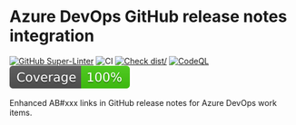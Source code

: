 # Azure DevOps GitHub release notes integration

[![GitHub Super-Linter](https://github.com/karpikpl/azdo-relese-notes-action/actions/workflows/linter.yml/badge.svg)](https://github.com/super-linter/super-linter)
![CI](https://github.com/karpikpl/azdo-relese-notes-action/actions/workflows/ci.yml/badge.svg)
[![Check dist/](https://github.com/karpikpl/azdo-relese-notes-action/actions/workflows/check-dist.yml/badge.svg)](https://github.com/karpikpl/azdo-relese-notes-action/actions/workflows/check-dist.yml)
[![CodeQL](https://github.com/karpikpl/azdo-relese-notes-action/actions/workflows/codeql-analysis.yml/badge.svg)](https://github.com/karpikpl/azdo-relese-notes-action/actions/workflows/codeql-analysis.yml)
[![Coverage](./badges/coverage.svg)](./badges/coverage.svg)

Enhanced AB#xxx links in GitHub release notes for Azure DevOps work items.
